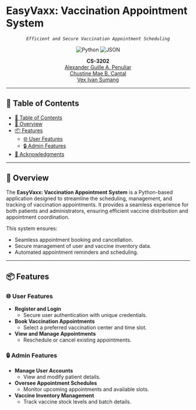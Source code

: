 # EasyVaxx: Vaccination Appointment System

<p align="center">
    <em><code>Efficient and Secure Vaccination Appointment Scheduling</code></em>
</p>

<p align="center">
  <img src="https://img.shields.io/badge/Python-3776AB.svg?style=flat-square&logo=Python&logoColor=white" alt="Python" />
  <img src="https://img.shields.io/badge/JSON-000000.svg?style=flat-square&logo=JSON&logoColor=white" alt="JSON" />
</p>

<p align="center">
	<b>CS-3202</b><br>
	<a href="https://github.com/Exuille">Alexander Guille A. Penuliar</a><br>
	<a href="https://github.com/chustinecantal">Chustine Mae B. Cantal</a><br>
	<a href="https://github.com/Xevastian">Vex Ivan Sumang</a><br>
</p>

<hr>

## 📖 Table of Contents
- [📖 Table of Contents](#-table-of-contents)
- [📍 Overview](#-overview)
- [📦 Features](#-features)
  - [🌐 User Features](#-user-features)
  - [🔒 Admin Features](#-admin-features)
- [👏 Acknowledgments](#-acknowledgments)

---

## 📍 Overview

The **EasyVaxx: Vaccination Appointment System** is a Python-based application designed to streamline the scheduling, management, and tracking of vaccination appointments. It provides a seamless experience for both patients and administrators, ensuring efficient vaccine distribution and appointment coordination.

This system ensures:
- Seamless appointment booking and cancellation.
- Secure management of user and vaccine inventory data.
- Automated appointment reminders and scheduling.

---

## 📦 Features

### 🌐 User Features
- **Register and Login**
  - Secure user authentication with unique credentials.
- **Book Vaccination Appointments**
  - Select a preferred vaccination center and time slot.
- **View and Manage Appointments**
  - Reschedule or cancel existing appointments.

### 🔒 Admin Features
- **Manage User Accounts**
  - View and modify patient details.
- **Oversee Appointment Schedules**
  - Monitor upcoming appointments and available slots.
- **Vaccine Inventory Management**
  - Track vaccine stock levels and batch details.
